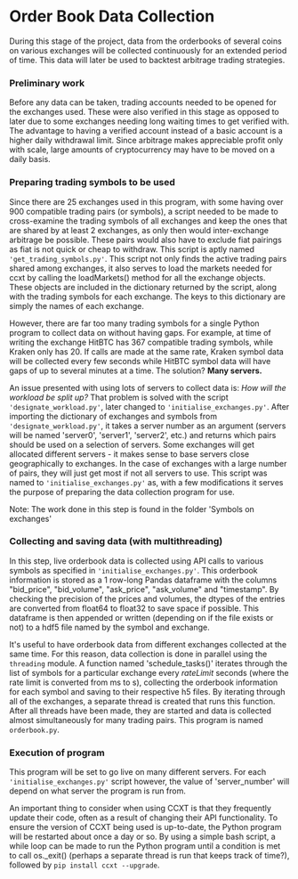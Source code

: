 # Order Book Data Collection

During this stage of the project, data from the orderbooks of several coins on various exchanges will be collected continuously for an extended period of time. This data will later be used to backtest arbitrage trading strategies.

### Preliminary work
Before any data can be taken, trading accounts needed to be opened for the exchanges used. These were also verified in this stage as opposed to later due to some exchanges needing long waiting times to get verified with. The advantage to having a verified account instead of a basic account is a higher daily withdrawal limit. Since arbitrage makes appreciable profit only with scale, large amounts of cryptocurrency may have to be moved on a daily basis.

### Preparing trading symbols to be used
Since there are 25 exchanges used in this program, with some having over 900 compatible trading pairs (or symbols), a script needed to be made to cross-examine the trading symbols of all exchanges and keep the ones that are shared by at least 2 exchanges, as only then would inter-exchange arbitrage be possible. These pairs would also have to exclude fiat pairings as fiat is not quick or cheap to withdraw. This script is aptly named ``'get_trading_symbols.py'``.
This script not only finds the active trading pairs shared among exchanges, it also serves to load the markets needed for ccxt by calling the loadMarkets() method for all the exchange objects. These objects are included in the dictionary returned by the script, along with the trading symbols for each exchange. The keys to this dictionary are simply the names of each exchange.

However, there are far too many trading symbols for a single Python program to collect data on without having gaps. For example, at time of writing the exchange HitBTC has 367 compatible trading symbols, while Kraken only has 20. If calls are made at the same rate, Kraken symbol data will be collected every few seconds while HitBTC symbol data will have gaps of up to several minutes at a time. The solution? **Many servers.** 

An issue presented with using lots of servers to collect data is: *How will the workload be split up?* That problem is solved with the script `'designate_workload.py'`, later changed to ``'initialise_exchanges.py'``. After importing the dictionary of exchanges and symbols from `'designate_workload.py'`, it takes a server number as an argument (servers will be named 'server0', 'server1', 'server2', etc.) and returns which pairs should be used on a selection of servers. Some exchanges will get allocated different servers - it makes sense to base servers close geographically to exchanges. In the case of exchanges with a large number of pairs, they will just get most if not all servers to use. 
This script was named to ``'initialise_exchanges.py'`` as, with a few modifications it serves the purpose of preparing the data collection program for use.

Note: The work done in this step is found in the folder 'Symbols on exchanges'

### Collecting and saving data (with multithreading)
In this step, live orderbook data is collected using API calls to various symbols as specified in `'initialise_exchanges.py'`. This orderbook information is stored as a 1 row-long Pandas dataframe with the columns "bid_price", "bid_volume", "ask_price", "ask_volume" and "timestamp". By checking the precision of the prices and volumes, the dtypes of the entries are converted from float64 to float32 to save space if possible. This dataframe is then appended or written (depending on if the file exists or not) to a hdf5 file named by the symbol and exchange. 

It's useful to have orderbook data from different exchanges collected at the same time. For this reason, data collection is done in parallel using the ``threading`` module. A function named 'schedule_tasks()' iterates through the list of symbols for a particular exchange every *rateLimit* seconds (where the rate limit is converted from ms to s), collecting the orderbook information for each symbol and saving to their respective h5 files. By iterating through all of the exchanges, a separate thread is created that runs this function. After all threads have been made, they are started and data is collected almost simultaneously for many trading pairs.
This program is named `orderbook.py`.

### Execution of program
This program will be set to go live on many different servers. For each `'initialise_exchanges.py'` script however, the value of 'server_number' will depend on what server the program is run from.

An important thing to consider when using CCXT is that they frequently update their code, often as a result of changing their API functionality. To ensure the version of CCXT being used is up-to-date, the Python program will be restarted about once a day or so. By using a simple bash script, a while loop can be made to run the Python program until a condition is met to call os._exit() (perhaps a separate thread is run that keeps track of time?), followed by `pip install ccxt --upgrade`.

